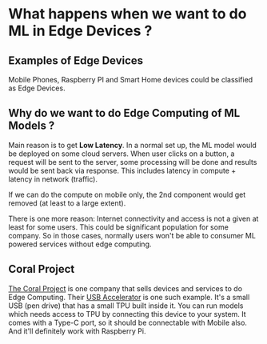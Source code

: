 # What happens when we want to do ML in Edge Devices ?

## Examples of Edge Devices
Mobile Phones, Raspberry PI and Smart Home devices could be classified as Edge Devices.

## Why do we want to do Edge Computing of ML Models ?
Main reason is to get **Low Latency**. In a normal set up, the ML model would be deployed on some cloud servers. 
When user clicks on a button, a request will be sent to the server, some processing will be done and results would be sent back via response.
This includes latency in compute + latency in network (traffic).

If we can do the compute on mobile only, the 2nd component would get removed (at least to a large extent).

There is one more reason: Internet connectivity and access is not a given at least for some users. This could be significant population for some company.
So in those cases, normally users won't be able to consumer ML powered services without edge computing.

## Coral Project
[The Coral Project](https://coral.ai) is one company that sells devices and services to do Edge Computing. Their [USB Accelerator](https://coral.ai/products/accelerator)
is one such example. It's a small USB (pen drive) that has a small TPU built inside it. You can run models which needs access to TPU by connecting this device to your system.
It comes with a Type-C port, so it should be connectable with Mobile also. And it'll definitely work with Raspberry Pi.




